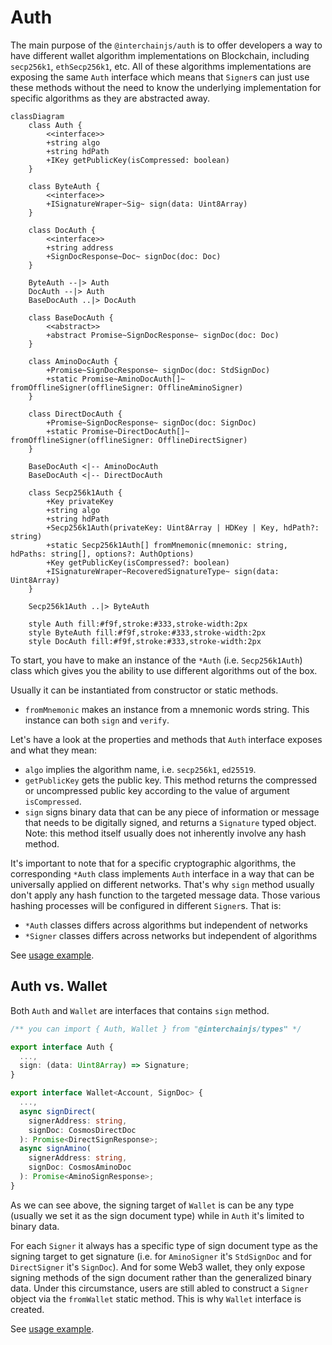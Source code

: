 # Auth

The main purpose of the `@interchainjs/auth` is to offer developers a way to have different wallet algorithm implementations on Blockchain, including `secp256k1`, `ethSecp256k1`, etc. All of these algorithms implementations are exposing the same `Auth` interface which means that `Signer`s can just use these methods without the need to know the underlying implementation for specific algorithms as they are abstracted away.

```mermaid
classDiagram
    class Auth {
        <<interface>>
        +string algo
        +string hdPath
        +IKey getPublicKey(isCompressed: boolean)
    }

    class ByteAuth {
        <<interface>>
        +ISignatureWraper~Sig~ sign(data: Uint8Array)
    }

    class DocAuth {
        <<interface>>
        +string address
        +SignDocResponse~Doc~ signDoc(doc: Doc)
    }

    ByteAuth --|> Auth
    DocAuth --|> Auth
    BaseDocAuth ..|> DocAuth

    class BaseDocAuth {
        <<abstract>>
        +abstract Promise~SignDocResponse~ signDoc(doc: Doc)
    }

    class AminoDocAuth {
        +Promise~SignDocResponse~ signDoc(doc: StdSignDoc)
        +static Promise~AminoDocAuth[]~ fromOfflineSigner(offlineSigner: OfflineAminoSigner)
    }

    class DirectDocAuth {
        +Promise~SignDocResponse~ signDoc(doc: SignDoc)
        +static Promise~DirectDocAuth[]~ fromOfflineSigner(offlineSigner: OfflineDirectSigner)
    }

    BaseDocAuth <|-- AminoDocAuth
    BaseDocAuth <|-- DirectDocAuth

    class Secp256k1Auth {
        +Key privateKey
        +string algo
        +string hdPath
        +Secp256k1Auth(privateKey: Uint8Array | HDKey | Key, hdPath?: string)
        +static Secp256k1Auth[] fromMnemonic(mnemonic: string, hdPaths: string[], options?: AuthOptions)
        +Key getPublicKey(isCompressed?: boolean)
        +ISignatureWraper~RecoveredSignatureType~ sign(data: Uint8Array)
    }

    Secp256k1Auth ..|> ByteAuth

    style Auth fill:#f9f,stroke:#333,stroke-width:2px
    style ByteAuth fill:#f9f,stroke:#333,stroke-width:2px
    style DocAuth fill:#f9f,stroke:#333,stroke-width:2px
```

To start, you have to make an instance of the `*Auth` (i.e. `Secp256k1Auth`) class which gives you the ability to use different algorithms out of the box.

Usually it can be instantiated from constructor or static methods.

- `fromMnemonic` makes an instance from a mnemonic words string. This instance can both `sign` and `verify`.

Let's have a look at the properties and methods that `Auth` interface exposes and what they mean:

- `algo` implies the algorithm name, i.e. `secp256k1`, `ed25519`.
- `getPublicKey` gets the public key. This method returns the compressed or uncompressed public key according to the value of argument `isCompressed`.
- `sign` signs binary data that can be any piece of information or message that needs to be digitally signed, and returns a `Signature` typed object. Note: this method itself usually does not inherently involve any hash method.

It's important to note that for a specific cryptographic algorithms, the corresponding `*Auth` class implements `Auth` interface in a way that can be universally applied on different networks. That's why `sign` method usually don't apply any hash function to the targeted message data. Those various hashing processes will be configured in different `Signer`s. That is:

- `*Auth` classes differs across algorithms but independent of networks
- `*Signer` classes differs across networks but independent of algorithms

See [usage example](/docs/signer.md#signer--auth).

## Auth vs. Wallet

Both `Auth` and `Wallet` are interfaces that contains `sign` method.

```ts
/** you can import { Auth, Wallet } from "@interchainjs/types" */

export interface Auth {
  ...,
  sign: (data: Uint8Array) => Signature;
}

export interface Wallet<Account, SignDoc> {
  ...,
  async signDirect(
    signerAddress: string,
    signDoc: CosmosDirectDoc
  ): Promise<DirectSignResponse>;
  async signAmino(
    signerAddress: string,
    signDoc: CosmosAminoDoc
  ): Promise<AminoSignResponse>;
}
```

As we can see above, the signing target of `Wallet` is can be any type (usually we set it as the sign document type) while in `Auth` it's limited to binary data.

For each `Signer` it always has a specific type of sign document type as the signing target to get signature (i.e. for `AminoSigner` it's `StdSignDoc` and for `DirectSigner` it's `SignDoc`). And for some Web3 wallet, they only expose signing methods of the sign document rather than the generalized binary data. Under this circumstance, users are still abled to construct a `Signer` object via the `fromWallet` static method. This is why `Wallet` interface is created.

See [usage example](/docs/signer.md#signer--wallet).
